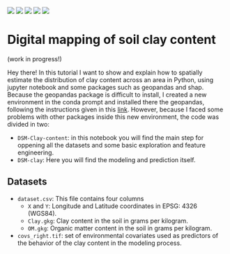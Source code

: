 <img src = "https://img.shields.io/github/last-commit/neli12/DSM-clay-content"> <img src = "https://img.shields.io/github/languages/count/neli12/DSM-clay-content"> <img src = "https://img.shields.io/github/license/neli12/DSM-clay-content?color=green"> <img src = "https://img.shields.io/github/downloads/neli12/DSM-clay-content/total"> <img src = "https://img.shields.io/github/watchers/neli12/DSM-clay-content?style=social">

# Digital mapping of soil clay content
(work in progress!)  

Hey there! In this tutorial I want to show and explain how to spatially estimate the distribution of clay content across an area in Python, using jupyter notebook and some packages such as geopandas and shap. Because the geopandas package is difficult to install, I created a new environment in the conda prompt and installed there the geopandas, following the instructions given in this [link](https://medium.com/analytics-vidhya/fastest-way-to-install-geopandas-in-jupyter-notebook-on-windows-8f734e11fa2b). However, because I faced some problems with other packages inside this new environment, the code was divided in two:  
- `DSM-Clay-content`: in this notebook you will find the main step for oppening all the datasets and some basic exploration and feature engineering.
- `DSM-clay`: Here you will find the modeling and prediction itself.

## Datasets
- `dataset.csv`: This file contains four columns
    - `X` and `Y`: Longitude and Latitude coordinates in EPSG: 4326 (WGS84).
    - `Clay.gkg`: Clay content in the soil in grams per kilogram.
    - `OM.gkg`: Organic matter content in the soil in grams per kilogram.
- `covs_right.tif`: set of environmental covariates used as predictors of the behavior of the clay content in the modeling process.
